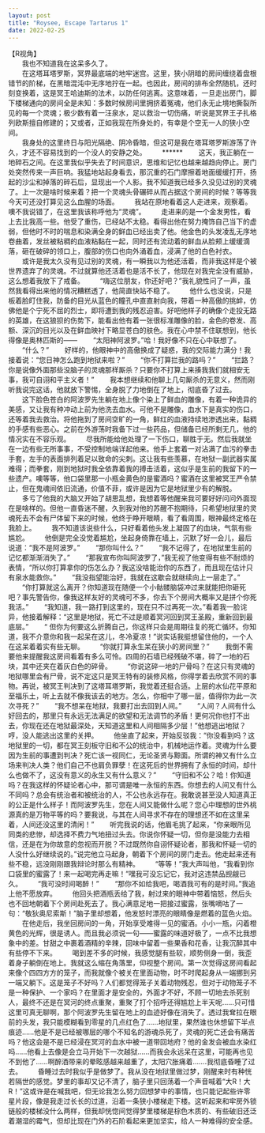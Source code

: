 ```yaml
---
layout: post
title: "Roysee, Escape Tartarus 1"
date: 2022-02-25
---
```

【R视角】  
　　我也不知道我在这呆多久了。  
　　在这塔耳塔罗斯，冥界最底端的地牢迷宫。这里，狭小阴暗的房间缠绕着盘根错节的阶梯，在黑暗混沌中无序地拧在一起。也因此，房间的排布全然随机，还时刻变换着，这是冥王哈迪斯的法术，以防任何逃离。这意味着，一旦走出房门，脚下楼梯通向的房间全是未知：多数时候房间里拥挤着冤魂，他们永无止境地撕裂所见的每一个灵魂；极少数有着一汪泉水，足以救治一切伤痛，听说是冥界王子扎格列欧斯擅自修建的；又或者，正如我现在所身处的，有幸是个空无一人的狭小空间。  
　　我身处的这里终日与阳光隔绝、阴冷昏暗，但这可是我在塔耳塔罗斯游荡了许久，才还不容易找到的一个没人的安静之处。
　　******
　　这天，我正躺在一地碎石之间。在这里我似乎失去了时间意识，思维和记忆也越来越趋向停止。房门处突然传来一声巨响。我猛地站起身看去，那沉重的石门摩擦着地面缓缓打开，扬起的沙尘和掉落的碎石后，显现出一个人影。我不知道我已经多久没见过别的灵魂了。上一次是啥时候来着？把一个灵魂头骨碾碎从而占据这个房间的时候？等等我今天可还没打算见这么血腥的场面。
　　我站在原地看着这人走进来，观察着。噢不我说错了，在这里我该称呼他为“灵魂”。
　　走进来的是一个金发男性，看上去比我高一些。他受了重伤，已经站不太稳。看得出他在努力掩饰自己当下的虚弱，但他时不时的喘息和染满全身的鲜血已经出卖了他。他金色的头发凌乱无序地卷曲着，发丝被粘稠的血液粘黏在一起，同时还有流动着的鲜血从脸颊上缓缓滴落，砸在破碎的领口上，腹部的伤口也向外涌着血，浸满了他的白色衬衣。
　　或许是我太久没有见过别的灵魂，有一瞬我以为他还活着，而非我这样是个被世界遗弃了的灵魂。不过就算他还活着也是活不长了，他现在对我完全没有威胁，这么想着我放下了戒备。
　　“嗨这位朋友，你还好吧？”我礼貌性问了一声，虽然我看得出来他的情况糟糕透了，他简直快站不稳了。
　　他什么也没说，只是板着脸盯住我，防备的目光从蓝色的瞳孔中直直射向我，带着一种高傲的挑衅，仿佛他是个宁死不屈的烈士，即将遭到我的残忍迫害。好吧他样子的确像个走投无路的英雄，在这狼狈的伤势下，能看出他有着一张很标准雕像的脸，金色的卷发、高额、深沉的目光以及在鲜血映衬下略显苍白的肤色。我在心中禁不住联想到，他长得像是奥林匹斯的——
　　“太阳神阿波罗。”哈！我好像不只在心中联想了。
　　“什么？”
　　好样的，他眼神中的高傲换成了疑惑，我的交际能力满分！我接着说：“您日神怎么跑到地狱来啦？”
　　“你不打算拦我的路吗？”
　　“拦路？你是说像外面那些没脑子的灵魂那样厮杀？只要你不打算上来揍我我们就相安无事，我可自诩和平主义者！”
　　我本想继续和他聊上几句厮杀的无意义，然而刚听我说完这话，他就放下警惕，全身脱了力地倒在了地上，彻底昏了过去。
　　这下脸色苍白的阿波罗先生躺在地上像个染上了鲜血的雕像，有着一种诡异的美感，又让我有种冲动上前为他洗去血水。可他不是雕像，血水下是真实的伤口，还等着我去救治。将他拖到了房间空旷的一角，鲜红的血液持续地渗透出来，黏稠的手感有些恶心。之前在外游荡时我备下过一些药品，但储备已经所剩无几，他的情况实在不容乐观。
　　尽我所能给他处理了一下伤口，聊胜于无。然后我就坐在一边有些无所事事，不受控制地端详起他来。他手上套着一对沾满了血污的拳击手套，左手的表面排列着足以致命的尖刺。这让我有些羡慕，在地狱一副武器实属难得；而拳套，刚到地狱时我全依靠着我的搏击活着，这似乎是生前的我留下的一些遗产。噢等等，他口袋里那一小瓶金黄色的是蜜酒吗？蜜酒在这里被冥王严令禁止，但在鬼魂间依旧流通，价值不菲，或许是因为它是地狱里少有的解脱。
　　多亏了他我的大脑又开始了胡思乱想，我想着等他醒来我可要好好问问外面现在是啥样的。但他一直昏迷不醒，久到我对他的苏醒不抱期待，只希望地狱里的灵魂死去不会有尸体留下来的时候，他终于睁开眼睛，看了看周围，眼神最终定格在我脸上。
　　我不知道该说些什么，只好看着他头发上凝固了的血块，气氛有些尴尬。
　　他倒是完全没觉着尴尬，坐起身倚靠在墙上，沉默了好一会儿，最后说道：“我不是阿波罗。”
　　“那你叫什么？”
　　“我不记得了，在地狱里生前的记忆都渐渐消失了。”
　　“那我宣布你叫阿波罗了，”我无视了他变得有些不耐烦的表情，“所以你打算拿你的伤怎么办？我这没啥能治你的东西了，而且现在估计只有泉水能救你。”
　　“我没指望能治好，我就在这歇会就继续向上一层走了。”
　　“你打算就这么离开？你知道现在随便一个小骷髅脑袋冲过来就能把你砸死吧？事先警告你，像我这样友好的灵魂可不多，你去下个房间大概率又是拼个你死我活。”
　　“我知道，我一路打到这里的，现在只不过再死一次。”看着我一脸诧异，他接着解释：“这里是地狱，死亡不过是顺着冥河回到冥王圣殿，重新回到最底层。”
　　“ 但你为何要这么折腾自己，你这样只会是周期往复的死亡循环。你知道，我不介意你和我一起呆在这儿，冬冷夏凉！”说实话我挺想留住他的，一个人在这呆着着实有些无聊。
　　“你就打算永生呆在狭小的房间里？”
　　我倒不需要他来提醒我这房间看着有多么可怜。四周的石墙已经残破不堪，碎了一地的石块，其中还夹在着灰白色的碎骨。
　　“你说这碎一地的尸骨吗？在这只有灵魂的地狱哪里会有尸骨，说不定这只是冥王特有的装修风格，你得学着去欣赏不同的事物。再说，被冥王判决到了这塔耳塔罗斯，我觉着还挺合适。上层的水仙花平原和至福乐土，听上去就不像我该去的地方。怎么，你相中了哪一层，值得你为此一次次寻死？”
　　“我不想呆在地狱，我要打出去回到人间。”
　　“人间？人间有什么好回去的，那里只有永远无法满足的欲望和无法调节的矛盾！更何况你也打不出去，你现在还在地狱最深处，天知道这里和人间相隔多少层！”他想逃出地狱？哼，没人能逃出这里的关押。
　　他坐直了起来，开始反驳我：”你没看到吗？这地狱里的一切，都在冥王刻板守旧和不公的统治中，机械地运作着。灵魂为什么要因为生前的事遭到判决？死亡该一视同仁，无论圣贤与黥面。所谓的神又有什么立场来判决人类？他们自己不也肩负罪孽！在这死后的世界拥有了永恒的时间，却什么也做不了，这没有意义的永生又有什么意义？”
　　“守旧和不公？哈！你知道吗？在我这样的怀疑论者心中，那可谓是唯一永恒的东西。你想去的人间又有什么不同吗？总会有统治者和被统治的人，不公也永远存在。我敢说甚至没人知道真正的公正是什么样子！而阿波罗先生，您在人间又能做什么呢？您心中理想的世外桃源真的是万物平等的吗？要我说，与其在人间寻求不存在的理想还不如在这里呆着，人间还没这里的清闲！”
　　听完我说的话，他眉毛挑了起来，“你亲眼所见同类的悲惨，却选择不费力气地扭过头去。你说你怀疑一切，但你是没能力去相信，还是在为你故意的忽视而开脱？不过既然你自诩怀疑论者，那我和怀疑一切的人没什么好继续说的。”说完他立马起身，朝着下个房间的房门走去。他走起来还有些不稳，远没刚刚跟我辩论时那么有精神。
　　“等等！”我大声叫他，“我看到你口袋里的蜜露了！来一起喝完再走嘛！”嘿我可没忘记它，我对这违禁品觊觎已久。
　　“我可没时间喝醉！”
　　“那你不如给我吧，喝酒我可有的是时间。”我追上他不愿放弃。
　　他回头把酒瓶丢给了我，射过来的眼神中带着恼怒，然后头也不回地朝着下个房间赴死去了。我心满意足地一把接过蜜露，张嘴嘀咕了一句：“敬狄奥尼索斯！”脑子里却想着，他发怒时漂亮的眼睛像是燃着的蓝色火焰。
　　在他走后，我坐回房间的一角，开始享受难得一见的蜜酒。小小一瓶，闪着橙黄色的光辉，很是诱人。而且我必须说一句——蜜露的味道好极了，一点不比我想象中的差。甘甜之中裹着酒精的辛辣，回味中留着一些果香和花香，让我沉醉其中有些停不下来。
　　喝到差不多的时候，我感觉腿有些软，顺势侧身一倒，我歪着身子躺倒在地上。我就这么缩在角落里，仰视整个房间。第一次觉得这房间看起来像个四四方方的笼子，而我就像个被关在里面动物，时不时爬起身从一端挪到另一端又躺下。这是笼子不好吗？人们都觉得笼子关着动物残忍，但对于动物笼子不是一种保护、一个家吗？在里面才是安全的，外面才不好，不顾一切地去杀死别人，最终不还是在冥河的终点重聚，重聚了打个招呼还得尴尬上半天呢……只可惜这里可真无聊啊，那个阿波罗先生留在地上的血迹好像在消失了。透过我耷拉在眼前的头发，我只能模糊看到零星的几点红色了……地狱里，果然谁也休想留下半点痕迹……他是不是已经被哪层的哪个不知名的游魂杀死了，灵魂的死亡还会有痛苦吗？他这会是不是已经浸在冥河的血水中被一道带回地府？他的金发会被血水染红吗……他看上去像是会立马开始下一次越狱……而我会永远呆在这里，可能再也见不到他了……啊醉酒带来的晕眩感越来越重了，太阳穴胀痛着…….我彻底昏睡了过去。
　　昏睡过去时我似乎是做梦了。我从没在地狱里做过梦，刚醒来时有种恍若隔世的感觉。梦里的事却又记不清了，脑子里只回荡着一个声音喊着“大R！大R！”这或许是在喊我吧，但无论我怎么努力回想梦中的事情，也只能记起些许零星片段，像是我走过长长的过道，沿着一条狭小楼梯走下楼。这听起来和牢房外锁链般的楼梯没什么两样，但我却恍惚间觉得梦里楼梯是棕色木质的、有些破旧还泛着潮湿的霉气，但却比现在门外的石阶看起来更加坚实，给人一种难得的安全感。

